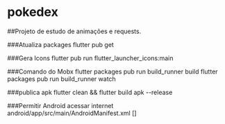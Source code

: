 # pokedex

##Projeto de estudo de animações e requests.

###Atualiza packages
flutter pub get

###Gera Icons
flutter pub run flutter_launcher_icons:main

###Comando do Mobx
flutter packages pub run build_runner build
flutter packages pub run build_runner watch

###publica apk
flutter clean && flutter build apk --release

###Permitir Android acessar internet
android/app/src/main/AndroidManifest.xml
[<uses-permission android:name="android.permission.INTERNET" />]
